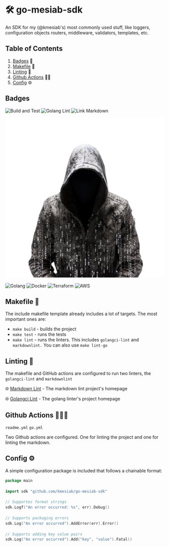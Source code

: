 # 🛠️ go-mesiab-sdk

An SDK for my (@kmesiab's) most commonly used stuff, like loggers,
configuration objects routers, middleware, validators, templates, etc.

## Table of Contents

1. [Badges](#badges) 📛
2. [Makefile](#makefile-) 🚀
3. [Linting](#linting-)  🧹
4. [Github Actions](#github-actions-) 👷🏼‍ <!-- markdownlint-disable-line MD051 --><!-- markdownlint-disable-line MD013 -->
5. [Config](#config-) ⚙️  <!-- markdownlint-disable-line MD051 -->

## Badges

![Build and Test](https://github.com/kmesiab/go-mesiab-sdk/actions/workflows/go-build.yml/badge.svg)
![Golang Lint](https://github.com/kmesiab/go-mesiab-sdk/actions/workflows/go-lint.yml/badge.svg)
![Link Markdown](https://github.com/kmesiab/go-mesiab-sdk/actions/workflows/markdown-lint.yml/badge.svg)

![Logo](./assets/logo-transparent.png)

![Golang](https://img.shields.io/badge/Go-00add8.svg?labelColor=171e21&style=for-the-badge&logo=go)
![Docker](https://img.shields.io/badge/docker-%230db7ed.svg?style=for-the-badge&logo=docker&logoColor=white)
![Terraform](https://img.shields.io/badge/terraform-%235835CC.svg?style=for-the-badge&logo=terraform&logoColor=white)
![AWS](https://img.shields.io/badge/AWS-%23FF9900.svg?style=for-the-badge&logo=amazon-aws&logoColor=white)

## Makefile 🚀

The include makefile template already includes a lot of
targets. The most important ones are:

- `make build` - builds the project
- `make test` - runs the tests
- `make lint` - runs the linters. This includes `golangci-lint` and
`markdownlint.` You can also use `make lint-go`

## Linting 🧹

The makefile and GitHub actions are configured to run two linters,
the `golangci-lint` and `markdownlint`

🌐 [Markdown Lint](https://github.com/DavidAnson/markdownlint) -
The markdown lint project's homepage

🌐 [Golangci Lint](https://github.com/golangci/golangci-lint) -
The golang linter's project homepage

## Github Actions 👷🏼‍♂️

`readme.yml`
`go.yml`

Two Github actions are configured. One for linting the project and one
for linting the markdown.

## Config ⚙️

A simple configuration package is included that follows a chainable format:

```go
package main

import sdk "github.com/kmesiab/go-mesiab-sdk"

// Supportes format strings
sdk.Logf("An error occurred: %s", err).Debug()

// Supports packaging errors
sdk.Log("An error occurred").AddError(err).Error()

// Supports adding key value pairs
sdk.Log("An error occurred").Add("key", "value").Fatal()
```
